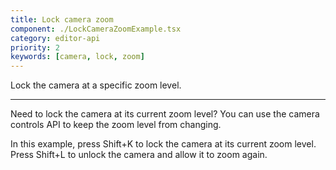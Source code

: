 ```yaml
---
title: Lock camera zoom
component: ./LockCameraZoomExample.tsx
category: editor-api
priority: 2
keywords: [camera, lock, zoom]
---
```


Lock the camera at a specific zoom level.

---

Need to lock the camera at its current zoom level? You can use the camera controls API to keep the zoom level from changing.

In this example, press Shift+K to lock the camera at its current zoom level. Press Shift+L to unlock the camera and allow it to zoom again.
